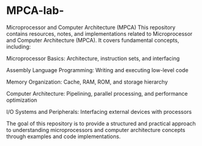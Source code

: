 # MPCA-lab-

Microprocessor and Computer Architecture (MPCA)
This repository contains resources, notes, and implementations related to Microprocessor and Computer Architecture (MPCA). It covers fundamental concepts, including:

Microprocessor Basics: Architecture, instruction sets, and interfacing

Assembly Language Programming: Writing and executing low-level code

Memory Organization: Cache, RAM, ROM, and storage hierarchy

Computer Architecture: Pipelining, parallel processing, and performance optimization

I/O Systems and Peripherals: Interfacing external devices with processors

The goal of this repository is to provide a structured and practical approach to understanding microprocessors and computer architecture concepts through examples and code implementations.
